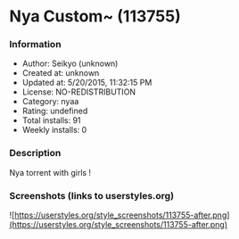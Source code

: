 # Nya Custom~ (113755)

### Information
- Author: Seikyo (unknown)
- Created at: unknown
- Updated at: 5/20/2015, 11:32:15 PM
- License: NO-REDISTRIBUTION
- Category: nyaa
- Rating: undefined
- Total installs: 91
- Weekly installs: 0


### Description
Nya torrent with girls !


### Screenshots (links to userstyles.org)
![https://userstyles.org/style_screenshots/113755-after.png](https://userstyles.org/style_screenshots/113755-after.png)


